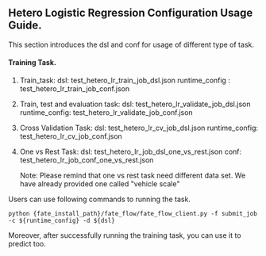 ## Hetero Logistic Regression Configuration Usage Guide.

This section introduces the dsl and conf for usage of different type of task.

#### Training Task.

1. Train_task:
    dsl: test_hetero_lr_train_job_dsl.json
    runtime_config : test_hetero_lr_train_job_conf.json

2. Train, test and evaluation task:
    dsl: test_hetero_lr_validate_job_dsl.json
    runtime_config: test_hetero_lr_validate_job_conf.json

3. Cross Validation Task:
    dsl: test_hetero_lr_cv_job_dsl.json
    runtime_config: test_hetero_lr_cv_job_conf.json

4. One vs Rest Task:
    dsl: test_hetero_lr_job_dsl_one_vs_rest.json
    conf: test_hetero_lr_job_conf_one_vs_rest.json

    Note: Please remind that one vs rest task need different data set. We have already provided one called "vehicle scale"


Users can use following commands to running the task.

    python {fate_install_path}/fate_flow/fate_flow_client.py -f submit_job -c ${runtime_config} -d ${dsl}

Moreover, after successfully running the training task, you can use it to predict too.